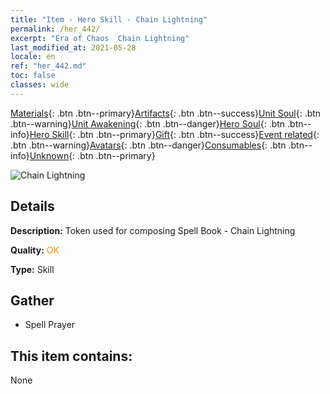 ```yaml
---
title: "Item - Hero Skill - Chain Lightning"
permalink: /her_442/
excerpt: "Era of Chaos  Chain Lightning"
last_modified_at: 2021-05-28
locale: en
ref: "her_442.md"
toc: false
classes: wide
---
```

 [Materials](/Items/){: .btn .btn--primary}[Artifacts](/Items/Artifacts/){: .btn .btn--success}[Unit Soul](/Items/UnitSoul/){: .btn .btn--warning}[Unit Awakening](/Items/UnitAwakening/){: .btn .btn--danger}[Hero Soul](/Items/HeroSoul/){: .btn .btn--info}[Hero Skill](/Items/HeroSkill/){: .btn .btn--primary}[Gift](/Items/Gift/){: .btn .btn--success}[Event related](/Items/Events/){: .btn .btn--warning}[Avatars](/Items/Avatars/){: .btn .btn--danger}[Consumables](/Items/Consumables/){: .btn .btn--info}[Unknown](/Items/Unknown/){: .btn .btn--primary}

 ![Chain Lightning](/images/t/ps_liansuoshandian.png)

## Details
 **Description:** Token used for composing Spell Book - Chain Lightning

 **Quality:** <span style="color: #FF8C00">OK</span>

 **Type:** Skill

## Gather

*    Spell Prayer 

## This item contains:

  None


